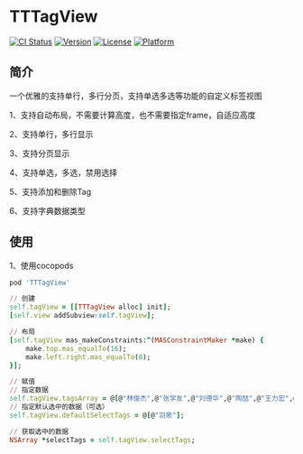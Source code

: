 # TTTagView

[![CI Status](https://img.shields.io/travis/icofans/TTTagView.svg?style=flat)](https://travis-ci.org/icofans/TTTagView)
[![Version](https://img.shields.io/cocoapods/v/TTTagView.svg?style=flat)](https://cocoapods.org/pods/TTTagView)
[![License](https://img.shields.io/cocoapods/l/TTTagView.svg?style=flat)](https://cocoapods.org/pods/TTTagView)
[![Platform](https://img.shields.io/cocoapods/p/TTTagView.svg?style=flat)](https://cocoapods.org/pods/TTTagView)

## 简介
一个优雅的支持单行，多行分页，支持单选多选等功能的自定义标签视图

1、支持自动布局，不需要计算高度，也不需要指定frame，自适应高度

2、支持单行，多行显示

3、支持分页显示

4、支持单选，多选，禁用选择

5、支持添加和删除Tag

6、支持字典数据类型


## 使用

1、使用cocopods

```ruby
pod 'TTTagView'
```
```ruby
// 创建
self.tagView = [[TTTagView alloc] init];
[self.view addSubview:self.tagView];

// 布局
[self.tagView mas_makeConstraints:^(MASConstraintMaker *make) {
    make.top.mas_equalTo(16);
    make.left.right.mas_equalTo(0);
}];

// 赋值
// 指定数据
self.tagView.tagsArray = @[@"林俊杰",@"张学友",@"刘德华",@"陶喆",@"王力宏",@"王菲",@"Taylor swift",@"周杰伦",@"owl city",@"汪苏泷",@"许嵩",@"李代沫",@"那英",@"羽泉",@"刀郎",@"田馥甄",@"庄心妍",@"林宥嘉",@"薛之谦",@"萧敬腾",@"王若琳"];
// 指定默认选中的数据（可选）
self.tagView.defaultSelectTags = @[@"羽泉"];

// 获取选中的数据
NSArray *selectTags = self.tagView.selectTags;
```
